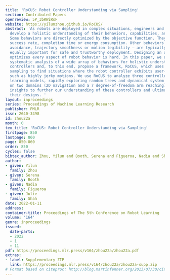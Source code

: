 ```yaml
---
title: 'RoCUS: Robot Controller Understanding via Sampling'
section: Contributed Papers
openreview: 5P_3bRWiRsF
website: https://yilunzhou.github.io/RoCUS/
abstract: 'As robots are deployed in complex situations, engineers and end users must
  develop a holistic understanding of their behaviors, capabilities, and limitations.
  Some behaviors are directly optimized by the objective function. They often include
  success rate, completion time or energy consumption. Other behaviors – e.g., collision
  avoidance, trajectory smoothness or motion legibility – are typically emergent but
  equally important for safe and trustworthy deployment. Designing an objective which
  optimizes every aspect of robot behavior is hard. In this paper, we advocate for
  systematic analysis of a wide array of behaviors for holistic understanding of robot
  controllers and, to this end, propose a framework, RoCUS, which uses Bayesian posterior
  sampling to find situations where the robot controller exhibits user-specified behaviors,
  such as highly jerky motions. We use RoCUS to analyze three controller classes (deep
  learning models, rapidly exploring random trees and dynamical system formulations)
  on two domains (2D navigation and a 7 degree-of-freedom arm reaching), and uncover
  insights to further our understanding of these controllers and ultimately improve
  their designs. '
layout: inproceedings
series: Proceedings of Machine Learning Research
publisher: PMLR
issn: 2640-3498
id: zhou22a
month: 0
tex_title: 'RoCUS: Robot Controller Understanding via Sampling'
firstpage: 850
lastpage: 860
page: 850-860
order: 850
cycles: false
bibtex_author: Zhou, Yilun and Booth, Serena and Figueroa, Nadia and Shah, Julie
author:
- given: Yilun
  family: Zhou
- given: Serena
  family: Booth
- given: Nadia
  family: Figueroa
- given: Julie
  family: Shah
date: 2022-01-11
address:
container-title: Proceedings of The 5th Conference on Robot Learning
volume: '164'
genre: inproceedings
issued:
  date-parts:
  - 2022
  - 1
  - 11
pdf: https://proceedings.mlr.press/v164/zhou22a/zhou22a.pdf
extras:
- label: Supplementary ZIP
  link: https://proceedings.mlr.press/v164/zhou22a/zhou22a-supp.zip
# Format based on citeproc: http://blog.martinfenner.org/2013/07/30/citeproc-yaml-for-bibliographies/
---
```

